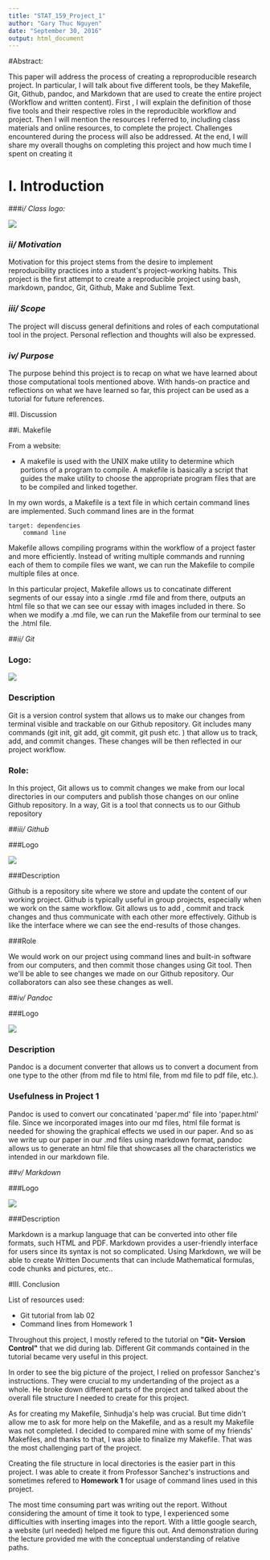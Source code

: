 ```yaml
---
title: "STAT_159_Project_1"
author: "Gary Thuc Nguyen"
date: "September 30, 2016"
output: html_document
---
```


#Abstract:

This paper will address the process of creating a reproproducible research project. In particular, I will talk about five different tools, be they Makefile, Git, Github, pandoc, and Markdown that are used to create the entire project (Workflow and written content). First , I will explain the definition of those five tools and their respective roles in the reproducible workflow and project. Then I will mention the resources I referred to, including class materials and online resources, to complete the project. Challenges encountered during the process will also be addressed. At the end, I will share my overall thoughs on completing this project and how much time I spent on creating it 

# I. Introduction

###*i/ Class logo:* 

<img src="../images/stat159-logo.png">

### *ii/ Motivation* 

Motivation for this project stems from the desire to implement reproducibility practices into a student's project-working habits. This project is the first attempt to create a reproducible project using bash, markdown, pandoc, Git, Github, Make and Sublime Text.

### *iii/ Scope* 

The project will discuss general definitions and roles of each computational tool in the project. Personal reflection and thoughts will also be expressed. 

### *iv/ Purpose*

 The purpose behind this project is to recap on what we have learned about those computational tools mentioned above. With hands-on practice and reflections on what we have learned so far, this project can be used as a tutorial for future references.  


#II. Discussion

##i. Makefile

From a website:

* A makefile is used with the UNIX make utility to determine which portions of a program to compile. A makefile is basically a script that guides the make utility to choose the appropriate program files that are to be compiled and linked together.

In my own words, a Makefile is a text file in which certain command lines are implemented. Such command lines are in the format 

	target: dependencies 
		command line       

Makefile allows compiling programs within the workflow of a project faster and more efficiently. Instead of writing multiple commands and running each of them to compile files we want, we can run the Makefile to compile multiple files at once. 

In this particular project, Makefile allows us to concatinate  different segments of our essay into a single .rmd file and from there, outputs an html file so that we can see our essay with images included in there. So when we modify a .md file, we can run the Makefile from our terminal to see the .html file.


##*ii/ Git* 

### Logo: 
<img src="../images/git-logo.png">

### Description 

Git is a version control system that allows us to make our changes from terminal visible and trackable on our Github repository. Git includes many commands (git init, git add, git commit, git push etc. ) that allow us to track, add, and commit changes. These changes will be then reflected in our project workflow.   



### Role: 

In this project, Git allows us to commit changes we make from our local directories in our computers and publish those changes on our online Github repository. In a way, Git is a tool that connects us to our Github repository

##*iii/ Github*

###Logo

<img src="../images/github-logo.png">


###Description

Github is a repository site where we store and update the content of our working project. Github is typically useful in group projects, especially when we work on the same workflow. Git allows us to add , commit and track changes and thus communicate with each other more effectively. Github is like the interface where we can see the end-results of those changes. 

###Role

We would work on our project using command lines and built-in software from our computers, and then commit those changes using Git tool. Then we'll be able to see changes we made on our Github repository. Our collaborators can also see these changes as well. 

##*iv/ Pandoc*

###Logo

<img src="../images/pandoc-logo.png">

### Description 
Pandoc is a document converter that allows us to convert a document from one type to the other (from md file to html file, from md file to pdf file, etc.).

### Usefulness in Project 1 
Pandoc is used to convert our concatinated 'paper.md' file into 'paper.html' file. Since we incorporated images into our md files, html file format is needed for showing the graphical effects we used in our paper.
And so as we write up our paper in our .md files using markdown format, pandoc allows us to generate an html file that showcases all the characteristics we intended in our markdown file. 

##*v/ Markdown*

###Logo

<img src="../images/markdown-logo.png">

###Description

Markdown is a markup language that can be converted into other file formats, such HTML and PDF. Markdown provides a user-friendly interface for users since its syntax is not so complicated. Using Markdown, we will be able to create Written Documents that can include Mathematical formulas, code chunks and pictures, etc.. 




















#III. Conclusion 

List of resources used:

* Git tutorial from lab 02
* Command lines from Homework 1
  

Throughout this project, I mostly refered to the tutorial on **"Git- Version Control"** that we did during lab. Different Git commands contained in the tutorial became very useful in this project. 

In order to see the big picture of the project, I relied on professor Sanchez's instructions. They were crucial to my undertanding of the project as a whole. He broke down different parts of the project and talked about the overall file structure I needed to create for this project.

As for creating my Makefile, Sinhudja's help was crucial. But time didn't allow me to ask for more help on the Makefile, and as a result my Makefile was not completed. I decided to compared mine with some of my friends' Makefiles, and thanks to that, I was able to finalize my Makefile. That was the most challenging part of the project. 

Creating the file structure in local directories is the easier part in this project. I was able to create it from Professor Sanchez's instructions and sometimes refered to **Homework 1** for usage of command lines used in this project.   

The most time consuming part was writing out the report. Without considering the amount of time it took to type, I experienced some difficulties with inserting images into the report. With a little google search, a website (url needed) helped me figure this out. And demonstration during the lecture provided me with the conceptual understanding of relative paths.

